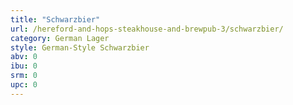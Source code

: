 ```yaml
---
title: "Schwarzbier"
url: /hereford-and-hops-steakhouse-and-brewpub-3/schwarzbier/
category: German Lager
style: German-Style Schwarzbier
abv: 0
ibu: 0
srm: 0
upc: 0
---
```


